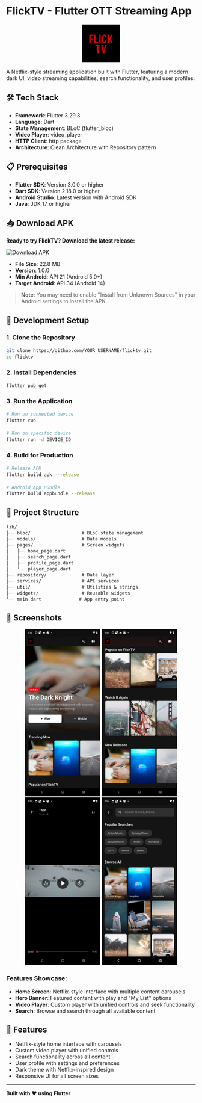 # FlickTV - Flutter OTT Streaming App

<div align="center">
  <img src="assets/logo/flick.png" alt="FlickTV Logo" width="100" height="100">
</div>

A Netflix-style streaming application built with Flutter, featuring a modern dark UI, video streaming capabilities, search functionality, and user profiles.

## 🛠 Tech Stack

- **Framework**: Flutter 3.29.3
- **Language**: Dart
- **State Management**: BLoC (flutter_bloc)
- **Video Player**: video_player
- **HTTP Client**: http package
- **Architecture**: Clean Architecture with Repository pattern

## 📋 Prerequisites

- **Flutter SDK**: Version 3.0.0 or higher
- **Dart SDK**: Version 2.18.0 or higher
- **Android Studio**: Latest version with Android SDK
- **Java**: JDK 17 or higher

## 📥 Download APK

**Ready to try FlickTV? Download the latest release:**

[![Download APK](https://img.shields.io/badge/Download-APK%20v1.0.0-red?style=for-the-badge&logo=android)](releases/FlickTV-v1.0.0-release.apk)

- **File Size**: 22.8 MB
- **Version**: 1.0.0
- **Min Android**: API 21 (Android 5.0+)
- **Target Android**: API 34 (Android 14)

> **Note**: You may need to enable "Install from Unknown Sources" in your Android settings to install the APK.

## 🚀 Development Setup

### 1. Clone the Repository
```bash
git clone https://github.com/YOUR_USERNAME/flicktv.git
cd flicktv
```

### 2. Install Dependencies
```bash
flutter pub get
```

### 3. Run the Application
```bash
# Run on connected device
flutter run

# Run on specific device
flutter run -d DEVICE_ID
```

### 4. Build for Production
```bash
# Release APK
flutter build apk --release

# Android App Bundle
flutter build appbundle --release
```

## 📁 Project Structure

```
lib/
├── bloc/                   # BLoC state management
├── models/                 # Data models
├── pages/                  # Screen widgets
│   ├── home_page.dart
│   ├── search_page.dart
│   ├── profile_page.dart
│   └── player_page.dart
├── repository/             # Data layer
├── services/               # API services
├── util/                   # Utilities & strings
├── widgets/                # Reusable widgets
└── main.dart              # App entry point
```

## 📱 Screenshots

<div align="center">
  <img src="docs/images/home_screen.png" alt="Home Screen" width="200">
  <img src="docs/images/hero_banner.png" alt="Hero Banner" width="200">
  <img src="docs/images/video_player.png" alt="Video Player" width="200">
  <img src="docs/images/search_page.png" alt="Search Page" width="200">
</div>

### Features Showcase:
- **Home Screen**: Netflix-style interface with multiple content carousels
- **Hero Banner**: Featured content with play and "My List" options
- **Video Player**: Custom player with unified controls and seek functionality
- **Search**: Browse and search through all available content

## 🎯 Features

- Netflix-style home interface with carousels
- Custom video player with unified controls
- Search functionality across all content
- User profile with settings and preferences
- Dark theme with Netflix-inspired design
- Responsive UI for all screen sizes

---

**Built with ❤️ using Flutter**
